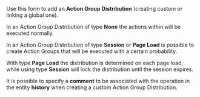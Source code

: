 Use this form to add an **Action Group Distribution** 
(creating custom or linking a global one).

In an Action Group Distribution of type **None**
the actions within will be executed normally.

In an Action Group Distribution of type **Session** or **Page Load**
is possible to create Action Groups that will be executed with
a certain probability.

With type **Page Load** the distribution is determined on each page load,
while using type **Session** will lock the distribution until the session
expires.
 
It is possible to specify a **comment** to be associated with the operation in
the entity **history** when creating a custom Action Group Distribution.